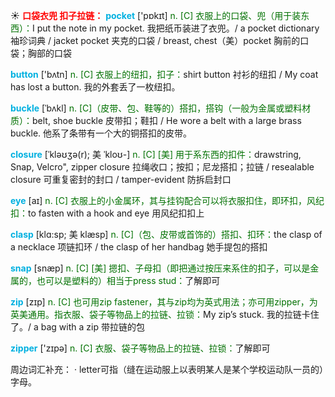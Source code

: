 ☀ <font color="red">**口袋衣兜 扣子拉链：**</font>
<font color="sky blue">**pocket**</font> ['pɒkɪt] 
<font color="rgb(227, 108, 9)">n. [C] 衣服上的口袋、兜（用于装东西）：</font>I put the note in my pocket. 我把纸币装进了衣兜。/ a pocket dictionary 袖珍词典 / jacket pocket 夹克的口袋 / breast, chest（美）pocket 胸前的口袋；胸部的口袋

<font color="sky blue">**button**</font> ['bʌtn] 
<font color="rgb(227, 108, 9)">n. [C] 衣服上的纽扣，扣子：</font>shirt button 衬衫的纽扣 / My coat has lost a button. 我的外套丢了一枚纽扣。
           
<font color="sky blue">**buckle**</font> [ˈbʌkl]
<font color="rgb(227, 108, 9)">n. [C]（皮带、包、鞋等的）搭扣，搭钩（一般为金属或塑料材质）：</font>belt, shoe buckle 皮带扣；鞋扣 / He wore a belt with a large brass buckle. 他系了条带有一个大的铜搭扣的皮带。
           
<font color="sky blue">**closure**</font> [ˈkləʊʒə(r); 美 ˈkloʊ-]
<font color="rgb(227, 108, 9)">n. [C] [美] 用于系东西的扣件：</font>drawstring, Snap, Velcro", zipper closure 拉绳收口；按扣；尼龙搭扣；拉链 / resealable closure 可重复密封的封口 / tamper-evident 防拆启封口

<font color="sky blue">**eye**</font> [aɪ] 
<font color="rgb(227, 108, 9)">n. [C] 衣服上的小金属环，其与挂钩配合可以将衣服扣住，即环扣，风纪扣：</font>to fasten with a hook and eye 用风纪扣扣上
           
<font color="sky blue">**clasp**</font> [klɑ:sp; 美 klæsp]
<font color="rgb(227, 108, 9)">n. [C]（包、皮带或首饰的）搭扣、扣环：</font>the clasp of a necklace 项链扣环 / the clasp of her handbag 她手提包的搭扣
           
<font color="sky blue">**snap**</font> [snæp]
<font color="rgb(227, 108, 9)">n. [C] [美] 摁扣、子母扣（即把通过按压来系住的扣子，可以是金属的，也可以是塑料的）相当于press stud：</font>了解即可
 
<font color="sky blue">**zip**</font> [zɪp] 
<font color="rgb(227, 108, 9)">n. [C] 也可用zip fastener，其与zip均为英式用法；亦可用zipper，为英美通用。指衣服、袋子等物品上的拉链、拉锁：</font>My zip’s stuck. 我的拉链卡住了。/ a bag with a zip 带拉链的包

<font color="sky blue">**zipper**</font> ['zɪpə] 
<font color="rgb(227, 108, 9)">n. [C] 衣服、袋子等物品上的拉链、拉锁：</font>了解即可

周边词汇补充：
· letter可指（缝在运动服上以表明某人是某个学校运动队一员的）字母。
